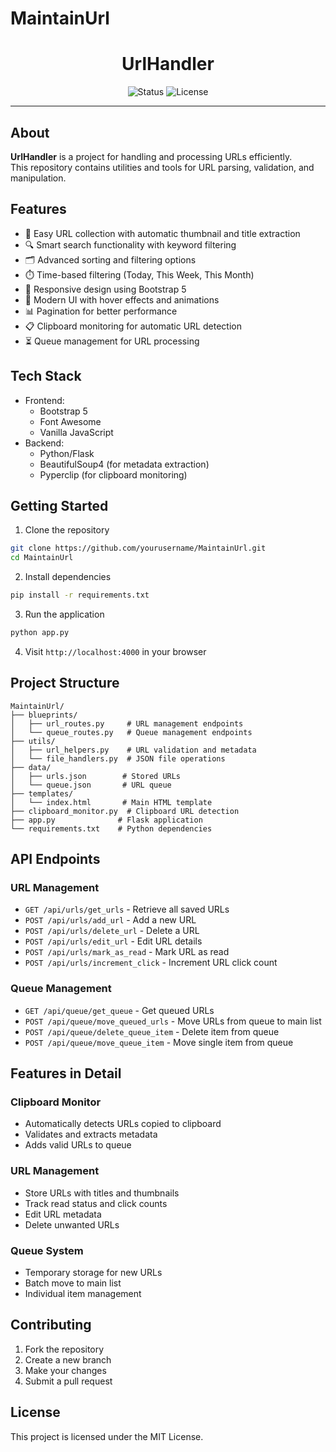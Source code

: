 # MaintainUrl

<h1 align="center">UrlHandler</h1>

<p align="center">
  <img src="https://img.shields.io/badge/status-active-brightgreen.svg" alt="Status"/>
  <img src="https://img.shields.io/badge/license-MIT-blue.svg" alt="License"/>
</p>

<hr/>

<h2>About</h2>
<p>
  <b>UrlHandler</b> is a project for handling and processing URLs efficiently.<br/>
  This repository contains utilities and tools for URL parsing, validation, and manipulation.
</p>

## Features

- 🎯 Easy URL collection with automatic thumbnail and title extraction
- 🔍 Smart search functionality with keyword filtering
- 🗂️ Advanced sorting and filtering options
- ⏱️ Time-based filtering (Today, This Week, This Month)
- 📱 Responsive design using Bootstrap 5
- 🎨 Modern UI with hover effects and animations
- 📊 Pagination for better performance
- 📋 Clipboard monitoring for automatic URL detection
- ⏳ Queue management for URL processing

## Tech Stack

- Frontend:
  - Bootstrap 5
  - Font Awesome
  - Vanilla JavaScript
- Backend:
  - Python/Flask
  - BeautifulSoup4 (for metadata extraction)
  - Pyperclip (for clipboard monitoring)

## Getting Started

1. Clone the repository
```bash
git clone https://github.com/yourusername/MaintainUrl.git
cd MaintainUrl
```

2. Install dependencies
```bash
pip install -r requirements.txt
```

3. Run the application
```bash
python app.py
```

4. Visit `http://localhost:4000` in your browser

## Project Structure

```
MaintainUrl/
├── blueprints/
│   ├── url_routes.py     # URL management endpoints
│   └── queue_routes.py   # Queue management endpoints
├── utils/
│   ├── url_helpers.py    # URL validation and metadata
│   └── file_handlers.py  # JSON file operations
├── data/
│   ├── urls.json        # Stored URLs
│   └── queue.json       # URL queue
├── templates/
│   └── index.html       # Main HTML template
├── clipboard_monitor.py  # Clipboard URL detection
├── app.py              # Flask application
└── requirements.txt    # Python dependencies
```

## API Endpoints

### URL Management
- `GET /api/urls/get_urls` - Retrieve all saved URLs
- `POST /api/urls/add_url` - Add a new URL
- `POST /api/urls/delete_url` - Delete a URL
- `POST /api/urls/edit_url` - Edit URL details
- `POST /api/urls/mark_as_read` - Mark URL as read
- `POST /api/urls/increment_click` - Increment URL click count

### Queue Management
- `GET /api/queue/get_queue` - Get queued URLs
- `POST /api/queue/move_queued_urls` - Move URLs from queue to main list
- `POST /api/queue/delete_queue_item` - Delete item from queue
- `POST /api/queue/move_queue_item` - Move single item from queue

## Features in Detail

### Clipboard Monitor
- Automatically detects URLs copied to clipboard
- Validates and extracts metadata
- Adds valid URLs to queue

### URL Management
- Store URLs with titles and thumbnails
- Track read status and click counts
- Edit URL metadata
- Delete unwanted URLs

### Queue System
- Temporary storage for new URLs
- Batch move to main list
- Individual item management

## Contributing

1. Fork the repository
2. Create a new branch
3. Make your changes
4. Submit a pull request

<h2>License</h2>
<p>
  This project is licensed under the MIT License.
</p>

